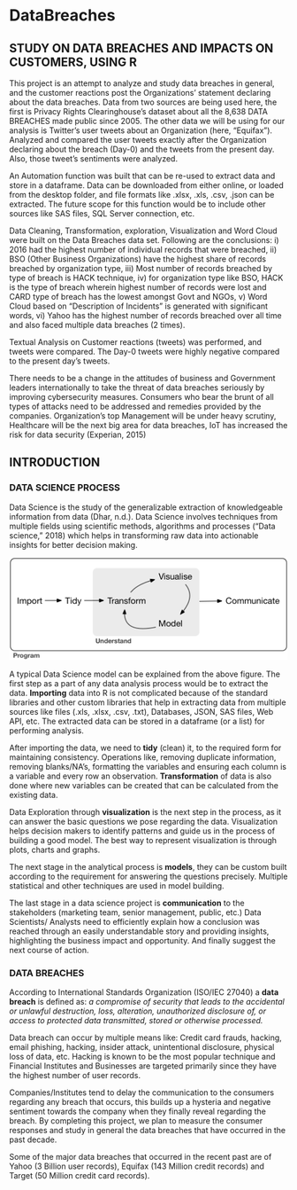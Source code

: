# DataBreaches
## STUDY ON DATA BREACHES AND IMPACTS ON CUSTOMERS, USING R

This project is an attempt to analyze and study data breaches in general, and the customer reactions post the Organizations’ statement declaring about the data breaches. Data from two sources are being used here, the first is Privacy Rights Clearinghouse’s dataset about all the 8,638 DATA BREACHES made public since 2005. The other data we will be using for our analysis is Twitter’s user tweets about an Organization (here, “Equifax”). Analyzed and compared the user tweets exactly after the Organization declaring about the breach (Day-0) and the tweets from the present day. Also, those tweet’s sentiments were analyzed.

An Automation function was built that can be re-used to extract data and store in a dataframe. Data can be downloaded from either online, or loaded from the desktop folder, and file formats like .xlsx, .xls, .csv, .json can be extracted. The future scope for this function would be to include other sources like SAS files, SQL Server connection, etc. 

Data Cleaning, Transformation, exploration, Visualization and Word Cloud were built on the Data Breaches data set. Following are the conclusions: 
i) 2016 had the highest number of individual records that were breached, 
ii) BSO (Other Business Organizations) have the highest share of records breached by organization type, 
iii) Most number of records breached by type of breach is HACK technique, 
iv) for organization type like BSO, HACK is the type of breach wherein highest number of records were lost and CARD type of breach has the lowest amongst Govt and NGOs, 
v) Word Cloud based on “Description of Incidents” is generated with significant words, 
vi) Yahoo has the highest number of records breached over all time and also faced multiple data breaches (2 times). 

 Textual Analysis on Customer reactions (tweets) was performed, and tweets were compared. The Day-0 tweets were highly negative compared to the present day’s tweets. 
 
There needs to be a change in the attitudes of business and Government leaders internationally to take the threat of data breaches seriously by improving cybersecurity measures. Consumers who bear the brunt of all types of attacks need to be addressed and remedies provided by the companies.  Organization’s top Management will be under heavy scrutiny, Healthcare will be the next big area for data breaches, IoT has increased the risk for data security (Experian, 2015) 

## INTRODUCTION

### DATA SCIENCE PROCESS

Data Science is the study of the generalizable extraction of knowledgeable information from data (Dhar, n.d.).  Data Science involves techniques from multiple fields using scientific methods, algorithms and processes (“Data science,” 2018) which helps in transforming raw data into actionable insights for better decision making.  

 ![alt text](https://github.com/mullapudirajaprashanth/DataBreaches/blob/master/Images/image.png)

A typical Data Science model can be explained from the above figure. The first step as a part of any data analysis process would be to extract the data. **Importing** data into R is not complicated because of the standard libraries and other custom libraries that help in extracting data from multiple sources like files (.xls, .xlsx, .csv, .txt), Databases, JSON, SAS files, Web API, etc. The extracted data can be stored in a dataframe (or a list) for performing analysis. 

After importing the data, we need to **tidy** (clean) it, to the required form for maintaining consistency. Operations like, removing duplicate information, removing blanks/NA’s, formatting the variables and ensuring each column is a variable and every row an observation. **Transformation** of data is also done where new variables can be created that can be calculated from the existing data. 

Data Exploration through **visualization** is the next step in the process, as it can answer the basic questions we pose regarding the data. Visualization helps decision makers to identify patterns and guide us in the process of building a good model. The best way to represent visualization is through plots, charts and graphs.

The next stage in the analytical process is **models**, they can be custom built according to the requirement for answering the questions precisely. Multiple statistical and other techniques are used in model building. 

The last stage in a data science project is **communication** to the stakeholders (marketing team, senior management, public, etc.) Data Scientists/ Analysts need to efficiently explain how a conclusion was reached through an easily understandable story and providing insights, highlighting the business impact and opportunity. And finally suggest the next course of action.

### DATA BREACHES

According to International Standards Organization (ISO/IEC 27040) a **data breach** is defined as:  *a compromise of security that leads to the accidental or unlawful destruction, loss, alteration, unauthorized disclosure of, or access to protected data transmitted, stored or otherwise processed.*

Data breach can occur by multiple means like: Credit card frauds, hacking, email phishing, hacking, insider attack, unintentional disclosure, physical loss of data, etc. Hacking is known to be the most popular technique and Financial Institutes and Businesses are targeted primarily since they have the highest number of user records. 

Companies/Institutes tend to delay the communication to the consumers regarding any breach that occurs, this builds up a hysteria and negative sentiment towards the company when they finally reveal regarding the breach. By completing this project, we plan to measure the consumer responses and study in general the data breaches that have occurred in the past decade. 

Some of the major data breaches that occurred in the recent past are of Yahoo (3 Billion user records), Equifax (143 Million credit records) and Target (50 Million credit card records). 
